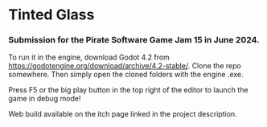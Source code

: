 # Tinted Glass
### Submission for the Pirate Software Game Jam 15 in June 2024.

To run it in the engine, download Godot 4.2 from https://godotengine.org/download/archive/4.2-stable/. Clone the repo somewhere. Then simply open the cloned folders with the engine .exe. 

Press F5 or the big play button in the top right of the editor to launch the game in debug mode!

Web build available on the itch page linked in the project description.

